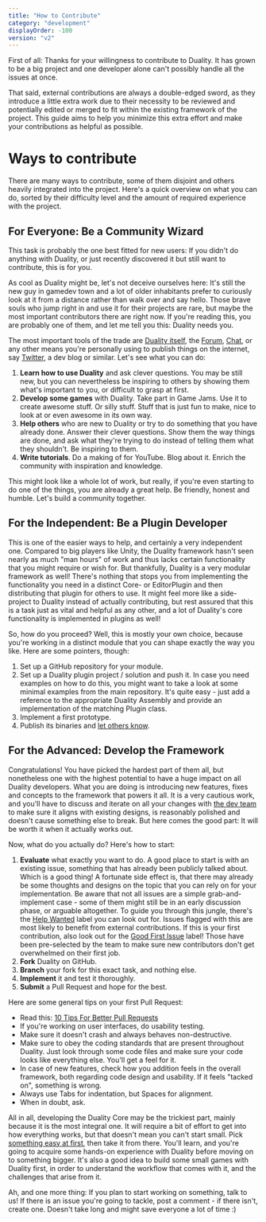 ```yaml
---
title: "How to Contribute"
category: "development"
displayOrder: -100
version: "v2"
---
```


First of all: Thanks for your willingness to contribute to Duality. It has grown to be a big project and one developer alone can't possibly handle all the issues at once. 

That said, external contributions are always a double-edged sword, as they introduce a little extra work due to their necessity to be reviewed and potentially edited or merged to fit within the existing framework of the project. This guide aims to help you minimize this extra effort and make your contributions as helpful as possible.

# Ways to contribute

There are many ways to contribute, some of them disjoint and others heavily integrated into the project. Here's a quick overview on what you can do, sorted by their difficulty level and the amount of required experience with the project.

## For Everyone: Be a Community Wizard

This task is probably the one best fitted for new users: If you didn't do anything with Duality, or just recently discovered it but still want to contribute, this is for you.

As cool as Duality might be, let's not deceive ourselves here: It's still the new guy in gamedev town and a lot of older inhabitants prefer to curiously look at it from a distance rather than walk over and say hello. Those brave souls who jump right in and use it for their projects are rare, but maybe the most important contributors there are right now. If you're reading this, you are probably one of them, and let me tell you this: Duality needs you.

The most important tools of the trade are [Duality itself](https://adamslair.github.io/duality), the [Forum](https://github.com/AdamsLair/duality/discussions), [Chat](https://discord.gg/GsZuF8W5), or any other means you're personally using to publish things on the internet, say [Twitter](https://twitter.com/search?f=tweets&vertical=default&q=%23duality2d%20lang%3Aen%20-RT), a dev blog or similar. Let's see what you can do:

1. **Learn how to use Duality** and ask clever questions. You may be still new, but you can nevertheless be inspiring to others by showing them what's important to you, or difficult to grasp at first.
2. **Develop some games** with Duality. Take part in Game Jams. Use it to create awesome stuff. Or silly stuff. Stuff that is just fun to make, nice to look at or even awesome in its own way.
3. **Help others** who are new to Duality or try to do something that you have already done. Answer their clever questions. Show them the way things are done, and ask what they're trying to do instead of telling them what they shouldn't. Be inspiring to them.
4. **Write tutorials**. Do a making of for YouTube. Blog about it. Enrich the community with inspiration and knowledge.

This might look like a whole lot of work, but really, if you're even starting to do one of the things, you are already a great help. Be friendly, honest and humble. Let's build a community together.

## For the Independent: Be a Plugin Developer

This is one of the easier ways to help, and certainly a very independent one. Compared to big players like Unity, the Duality framework hasn't seen nearly as much "man hours" of work and thus lacks certain functionality that you might require or wish for. But thankfully, Duality is a very modular framework as well! There's nothing that stops you from implementing the functionality you need in a distinct Core- or EditorPlugin and then distributing that plugin for others to use. It might feel more like a side-project to Duality instead of actually contributing, but rest assured that this is a task just as vital and helpful as any other, and a lot of Duality's core functionality is implemented in plugins as well! 

So, how do you proceed? Well, this is mostly your own choice, because you're working in a distinct module that you can shape exactly the way you like. Here are some pointers, though:

1. Set up a GitHub repository for your module.
2. Set up a Duality plugin project / solution and push it. In case you need examples on how to do this, you might want to take a look at some minimal examples from the main repository. It's quite easy - just add a reference to the appropriate Duality Assembly and provide an implementation of the matching Plugin class.
3. Implement a first prototype.
4. Publish its binaries and [let others know](https://github.com/AdamsLair/duality/discussions).

## For the Advanced: Develop the Framework

Congratulations! You have picked the hardest part of them all, but nonetheless one with the highest potential to have a huge impact on all Duality developers. What you are doing is introducing new features, fixes and concepts to the framework that powers it all. It is a very cautious work, and you'll have to discuss and iterate on all your changes with [the dev team](https://github.com/orgs/AdamsLair/people) to make sure it aligns with existing designs, is reasonably polished and doesn't cause something else to break. But here comes the good part: It will be worth it when it actually works out.

Now, what do you actually do? Here's how to start:

1. **Evaluate** what exactly you want to do. A good place to start is with an existing issue, something that has already been publicly talked about. Which is a good thing! A fortunate side effect is, that there may already be some thoughts and designs on the topic that you can rely on for your implementation. Be aware that not all issues are a simple grab-and-implement case - some of them might still be in an early discussion phase, or arguable altogether. To guide you through this jungle, there's the [Help Wanted](https://github.com/AdamsLair/duality/labels/Help%20Wanted) label you can look out for. Issues flagged with this are most likely to benefit from external contributions. If this is your first contribution, also look out for the [Good First Issue](https://github.com/AdamsLair/duality/labels/Good%20First%20Issue) label! Those have been pre-selected by the team to make sure new contributors don't get overwhelmed on their first job.
2. **Fork** Duality on GitHub.
3. **Branch** your fork for this exact task, and nothing else.
4. **Implement** it and test it thoroughly.
5. **Submit** a Pull Request and hope for the best.

Here are some general tips on your first Pull Request:

  * Read this: [10 Tips For Better Pull Requests](http://blog.ploeh.dk/2015/01/15/10-tips-for-better-pull-requests/)
  * If you're working on user interfaces, do usability testing.
  * Make sure it doesn't crash and always behaves non-destructive.
  * Make sure to obey the coding standards that are present throughout Duality. Just look through some code files and make sure your code looks like everything else. You'll get a feel for it.
  * In case of new features, check how you addition feels in the overall framework, both regarding code design and usability. If it feels "tacked on", something is wrong.
  * Always use Tabs for indentation, but Spaces for alignment.
  * When in doubt, ask.

All in all, developing the Duality Core may be the trickiest part, mainly because it is the most integral one. It will require a bit of effort to get into how everything works, but that doesn't mean you can't start small. Pick [something easy at first](https://github.com/AdamsLair/duality/labels/Good%20First%20Issue), then take it from there. You'll learn, and you're going to acquire some hands-on experience with Duality before moving on to something bigger. It's also a good idea to build some small games with Duality first, in order to understand the workflow that comes with it, and the challenges that arise from it. 

Ah, and one more thing: If you plan to start working on something, talk to us! If there is an issue you're going to tackle, post a comment - if there isn't, create one. Doesn't take long and might save everyone a lot of time :)